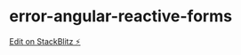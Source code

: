 # error-angular-reactive-forms

[Edit on StackBlitz ⚡️](https://stackblitz.com/edit/error-angular-reactive-forms)